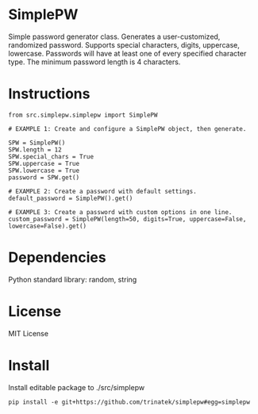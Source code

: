 # SimplePW  
Simple password generator class. Generates a user-customized, randomized password. Supports special characters, digits, uppercase, lowercase. Passwords will have at least one of every specified character type. The minimum password length is 4 characters.  

# Instructions  

    from src.simplepw.simplepw import SimplePW  
    
    # EXAMPLE 1: Create and configure a SimplePW object, then generate.

    SPW = SimplePW()  
    SPW.length = 12  
    SPW.special_chars = True  
    SPW.uppercase = True  
    SPW.lowercase = True  
    password = SPW.get()  

    # EXAMPLE 2: Create a password with default settings.
    default_password = SimplePW().get()  

    # EXAMPLE 3: Create a password with custom options in one line.  
    custom_password = SimplePW(length=50, digits=True, uppercase=False, lowercase=False).get()  
    
# Dependencies  
Python standard library: random, string  

# License  
MIT License  

# Install
Install editable package to ./src/simplepw  

    pip install -e git+https://github.com/trinatek/simplepw#egg=simplepw 
